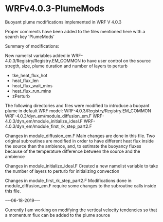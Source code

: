 # WRFv4.0.3-PlumeMods
Buoyant plume modifications implemented in WRF V 4.0.3

Proper comments have been added to the files mentioned here with a search key 'PlumeMods'

Summary of modifications:

New namelist variables added in WRF-4.0.3/Registry/Registry.EM_COMMON to have user control on the source stregth, size, plume duration and number of layers to perturb
* tke_heat_flux_hot
* heat_flux_len
* heat_flux_wait_mins
* heat_flux_run_mins
* zPerturb

The following directories and files were modified to introduce a buoyant plume in default WRF model: 
      WRF-4.0.3/Registry/Registry.EM_COMMON
      WRF-4.0.3/dyn_em/module_diffusion_em.F
      WRF-4.0.3/dyn_em/module_initialize_ideal.F
      WRF-4.0.3/dyn_em/module_first_rk_step_part2.F

Changes in module_diffusion_em.F
  Main changes are done in this file. Two original subroutines are modified in order to have different heat flux inside the source than the ambience, and, to estimate the buoyancy fluxes because of the temperature difference between the source and the ambience

Changes in module_initialize_ideal.F
  Created a new namelist variable to take the number of layers to perturb for initializing convection 

Changes in module_first_rk_step_part2.F
  Modifications done in module_diffusion_em.F require some changes to the subroutine calls inside this file. 

---06-18-2019---

Currently I am working on modifying the vertical velocity tendencies so that a momentum flux can be added to the plume source

